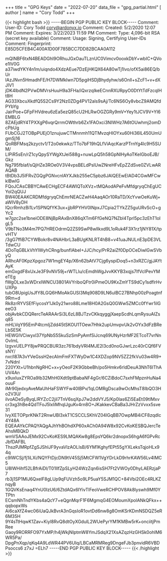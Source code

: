 +++
title = "GPG Keys"
date = "2022-07-20"
data_file = "gpg_partial.html"
[ author ]
  name = "Cory Todd"
+++

{{< highlight bash >}}
-----BEGIN PGP PUBLIC KEY BLOCK-----
Comment: User-ID:   Cory Todd <cory@ardonyx.io>
Comment: Created:   5/2/2020 12:07 PM
Comment: Expires:   3/22/2023 11:59 PM
Comment: Type:  4,096-bit RSA (secret key available)
Comment: Usage: Signing, Certifying User-IDs
Comment: Fingerprint:   E85D5CFEB4C400A1D00F785BCC7DD82BCAA0A112


mQINBF6txN4BEADGhI9ORhuJGxOauTLznUC0Vimcv0ooxkDbY+wbIC+QVoe1IV0G
a37iwdYKY4n1m/uiqndo4XdzAEue7DzEjHKQX64A80wTj1lvo/ofX5ai86EQ/bUr
IAzJNvn5HmadhFE/H7DWMklwn7D5pgiHSDjBhydyhw/s6Onll+sZcF1+v+dXJIV1
jDK4lbdN2PVwDMVrsHuuH9a3FHa/iQxrzqIkeECnnRXURpyO0DtYtTdFzcqlHt8H
AG33XbcuXkdfQ5S2Cs9Y2Nz0ZDg4PV12als9sAj/Tc6NS6Oy8vbcZ9AMQfdPYbYg
JairPoe+GFpFHVdreu6zEa5ezQ85cU2HLRwOGZGRy9mV+Yey1tJCV9V+YI6EMBLG
8ZAEjdRY4TPXXgP6vqrQrrmOWthrb6Zx1FAOxci3NIWHz7A6tOUwhmj2omDcPbUg
FUbCGJ2TOBpPUEjO1znujuwCTMnnmh11QTMvzqHIOYxu60Hi36IL450UmUgmSj16
QoRBFMsq2kzyctv1/T2o0ekwkz/TTo7bF19hQLfViAqcKarzPTrnYg4lc9H5SUM/
LIPiR5sEn/rZ1cyQpySYWgXtJei588g+nuwLpQ5h58GpNIHyAoTKeIGboEJB/Gkz
Ng795fblaf/sQjHZe3ROe0V3V4vpsBELdPslUwZNreHFvEpZZdSve0ZVLwARAQAB
tBtDb3J5IFRvZGQgPGNvcnlAYXJkb255eC5pbz6JAlQEEwEIAD4CGwMFCwkIBwIG
FQoJCAsCBBYCAwECHgECF4AWIQToXVz+tMQAodAPeFvMfdgryqChEgUCYol2qQUJ
BW40EAAKCRDMfdgryqChEmrNEACZwH4AaqAOr10RaTD/XcYvwOeKuWj+aWIV8yDH
IQcrRmhzBi1Lv1SPNQfYK3ux+jjbRPYHV0INpxJ7Cpia2TYkZZ5guURvScO+gYc2
w7gzc2se1bneiODE8NjBpRAxBnX86qXTm6FfGeNQ7NZbl4Tprl5pc3zEhT1oIgL5
V9bTNo3M4m7PQ7HREOdrmQ2ZS9SwP8wlIkxd9L1oRuk4F3X1rz1jNY81X/tpvHTV
/3gG7ffiB7CYWBokr8v4NAHbrL3aBUgKNLRT4hB8+v41uaJNULnE3pDE3VLTdwCU
4DoTqGBLkVhYlWyhCRng/bunfIAbeI+JJC/hcy/PrR2aiZf0DpOCeDiwlGwSVbyQ
ARhcAF0KpzXpgoz7W1mgEY4p/X6n62bAtV7Cjg6yspiDoq5+n3xRZC/gjJAYtAyK
emGxgdF8xUxJe3F9vNV59j+rWTLlu/cEmdhWgJvvKKYB3xqjs7IfVcIPevYMeTEg
fWgOLxe3xWDrxIWNCU3801AVYriboQFtr0iPmeOU9KxZmYTS9dCy1sdflrHvUXPp
tubO8UpigUsJfY8LGQ6HMoAkGUSI3Mq908D9LN6ulBC27BNhp00zPoagtnf9Rm+d
Rk8zrRYVSEfFiycosY1Jk0y21wro88Lme18H0A2GsQ0GWw5ZMCc0fYwr1ilGeeO3
objAvbkCDQRercTeARAArSi3L6zL8BJTzvCKkqyggjXaepScdhLqmRysuAIZsq85
mHLVqY95EmP4tcmIjZdd45tSKOU1TOew7Hhk2upUmvpvUk2vOYx3dFzBReLbSE5K
HEWGlVCiwyxl37YpNbS5SkuSzSmPyAmfSiJcnq69UNyHzrMF2ETcoT7vrNnOvImL
lzgvxUELPY8jwPRQCBUR3zc761bdyVRI4MJE2l3cd0noGJwrLzc40rCQf6FVsNY/
nxr/I87A3vYVeGssH2ecAImFmFXTWyDw1C4XDZop9NV5ZZ2fkVu03w4R9+7vNdnl
220YXt+U1hbnNgRHC+x+yOeoF2K9GbbeBh/po5Hmkv6rldDeuA3NhT6IThAUV4An
x9uxIuxZYROa9Ib32MhH0Xdt9ptBabaNF4gGr/6CZiBdoC7sxhFMpznHuNa4ouuF
iMr90jedxyAveMaUhHaFSWYFw40IBPv/1qLOMRgDsca9wOcMhsT8IbQO3Ho2V3U/
ilvoADeSyByqLlRYZcC2jiI7TnV6sqXpJ7w2ddVYJ5/Kp0las6Zi5EaEt09tIMxv
cr3xg3hBe4QdTFoJ5lxIiMhqlJguKv4rn8O+JKakkevCBaBa3JHrZzVvxx5sve31
lvyXETOPprKNkT2RnwUBl3xkT1CSCCLSKhVZ04lGqBB7OwpMB4iCF8zqdlc4Y48A
EQEAAYkCPAQYAQgAJhYhBOhdXP60xACh0A94W8x92CvKoKESBQJercTeAhsMBQkD
wmVSAAoJEMx92CvKoKES9LMQAKw8g8EpsYQ6kr2dnopxS6hgA6fGPvRcJbfDAFBL
ThszPJMRpfZgSJShIJF9yvaVlzAOLIsB/6YM1KghyfEPt55gYXLeksTqjoHLx94q
c9IWCSj/fj1iLXi/NQYFtDjcDN9tV45Sj5MtCFW1VgYDrLkD9rhrKAW56Lv4IMC5
U8lWHihf52LBfrAiDl/T01IlfZpSLyH24WzZqn6isSH7Ft2VWOy0DhyLAERzjaP7
rb3j1SP1MlJ6QxelF8gLUp9qFUVzh5o9LP5uaY5SJM1QC+84Vbi2OEc4RLKZnqyB
1GQVKsEnaq4YnU0IzU6/6ZtdAQx6IYivTlFeoVweRCHPOV8Ak8lyswh9Mf0YTPtn
ECsmNhTndYKbs4aQcY7+eQgnMqrF1F6MgmqG4EOMoumXpolANkQFkx++qqbopxWs
Ai6caXfZ4wc06iUaQJkBvrA3nGqsIoR1ovtDd6nw8g8OmKSrKDmNSDQZ5eR6M35H
9Y4sTtHqwK1Zav+Kiyl8RvQ8dtOyXGdulL2WUePyrYM1KMBw5rK+onciitjPmRee
Gaoy9RORRFO97YxMP/h4jWkjNIptmW8YmJSdqX21XsAZqzHzGHSk0ohlM6WR5Pa/
DpgPnXqp/qKq4A9LdWR44PV6UIq/LBCaMRMReg9DngeFJb3pnvidR6VBDPsoccs6
z7xJ
=ELh7
-----END PGP PUBLIC KEY BLOCK-----
{{< /highlight >}}
